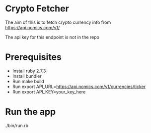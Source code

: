 # Crypto Fetcher

The aim of this is to fetch crypto currency info from https://api.nomics.com/v1/

The api key for this endpoint is not in the repo

# Prerequisites
* Install ruby 2.7.3
* Install bundler
* Run make build
* Run export API_URL=https://api.nomics.com/v1/currencies/ticker
* Run export API_KEY=your_key_here

# Run the app
./bin/run.rb

